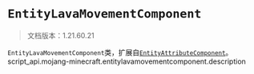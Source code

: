 # `EntityLavaMovementComponent`

> 文档版本：1.21.60.21

`EntityLavaMovementComponent`类，扩展自[`EntityAttributeComponent`](./entityattributecomponent.md)。script_api.mojang-minecraft.entitylavamovementcomponent.description
